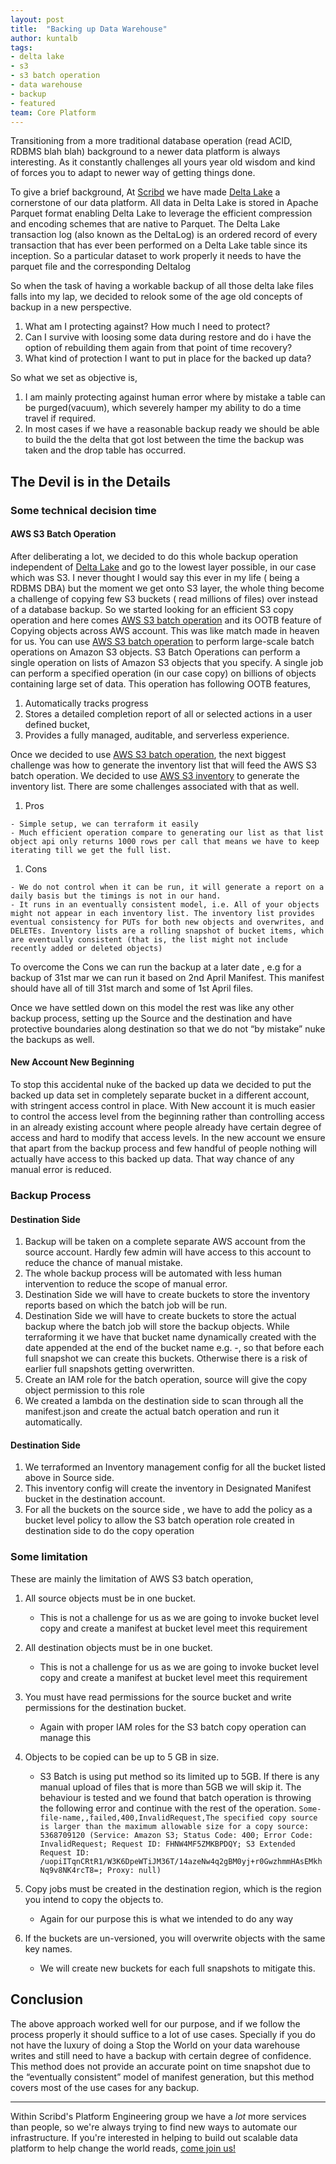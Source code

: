 ```yaml
---
layout: post
title:  "Backing up Data Warehouse"
author: kuntalb
tags:
- delta lake
- s3 
- s3 batch operation
- data warehouse
- backup
- featured
team: Core Platform
---
```



Transitioning from a more traditional database operation (read ACID, RDBMS blah blah) background to a newer data platform is always interesting. As it constantly challenges all yours year old wisdom and kind of forces you to adapt to newer way of getting things done.

To give a brief background, At [Scribd](https://tech.scribd.com/) we have made [Delta Lake](https://delta.io/) a cornerstone of our data platform. All data in Delta Lake is stored in Apache Parquet format enabling Delta Lake to leverage the efficient compression and encoding schemes that are native to Parquet. The Delta Lake transaction log (also known as the DeltaLog) is an ordered record of every transaction that has ever been performed on a Delta Lake table since its inception. So a particular dataset to work properly it needs to have the parquet file and the corresponding Deltalog

So when the task of having a workable backup of all those delta lake files falls into my lap, we decided to relook some of the age old concepts of backup in a new perspective.

  1. What am I protecting against? How much I need to protect?
  1. Can I survive with loosing some data during restore and do i have the option of rebuilding them again from that point of time recovery?
  1. What kind of protection I want to put in place for the backed up data?

So what we set as objective is,

  1. I am mainly protecting against human error where by mistake a table can be purged(vacuum), which severely hamper my ability to do a time travel if required.
  1. In most cases if we have a reasonable backup ready we should be able to build the the delta that got lost between the time the backup was taken and the drop table has occurred.


## The Devil is in the Details

### Some technical decision time

#### AWS S3 Batch Operation

After deliberating a lot, we decided to do this whole backup operation independent of [Delta Lake](https://delta.io/) and go to the lowest layer possible, in our case which was S3. I never thought I would say this ever in my life ( being a RDBMS DBA) but the moment we get onto S3 layer, the whole thing become a challenge of copying few S3 buckets ( read millions of files) over instead of a database backup.
So we started looking for an efficient S3 copy operation and here comes [AWS S3 batch operation](https://docs.aws.amazon.com/AmazonS3/latest/userguide/batch-ops-examples-xcopy.html) and its OOTB feature of Copying objects across AWS account. This was like match made in heaven for us.
You can use [AWS S3 batch operation](https://docs.aws.amazon.com/AmazonS3/latest/userguide/batch-ops-examples-xcopy.html) to perform large-scale batch operations on Amazon S3 objects. S3 Batch Operations can perform a single operation on lists of Amazon S3 objects that you specify. A single job can perform a specified operation (in our case copy) on billions of objects containing large set of data. This operation has following OOTB features,

  1. Automatically tracks progress 
  1. Stores a detailed completion report of all or selected actions in a user defined bucket, 
  1. Provides a fully managed, auditable, and serverless experience. 

Once we decided to use  [AWS S3 batch operation](https://docs.aws.amazon.com/AmazonS3/latest/userguide/batch-ops-examples-xcopy.html), the next biggest challenge was how to generate the inventory list that will feed the AWS S3 batch operation. We decided to use [AWS S3 inventory](https://docs.aws.amazon.com/AmazonS3/latest/userguide/storage-inventory.html) to generate the inventory list. There are some challenges associated with that as well.

  1. Pros

    - Simple setup, we can terraform it easily
    - Much efficient operation compare to generating our list as that list object api only returns 1000 rows per call that means we have to keep iterating till we get the full list.

  1. Cons

    - We do not control when it can be run, it will generate a report on a daily basis but the timings is not in our hand.
    - It runs in an eventually consistent model, i.e. All of your objects might not appear in each inventory list. The inventory list provides eventual consistency for PUTs for both new objects and overwrites, and DELETEs. Inventory lists are a rolling snapshot of bucket items, which are eventually consistent (that is, the list might not include recently added or deleted objects)

To overcome the Cons we can run the backup at a later date , e.g for a backup of 31st mar we can run it based on 2nd April Manifest. This manifest should have all of till 31st march and some of 1st April files.

Once we have settled down on this model the rest was like any other backup process, setting up the Source and the destination and have protective boundaries along destination so that we do not “by mistake” nuke the backups as well. 

#### New Account New Beginning

To stop this accidental nuke of the backed up data we decided to put the backed up data set in completely separate bucket in a different account, with stringent access control in place. With New account it is much easier to control the access level from the beginning rather than controlling access in an already existing account where people already have certain degree of access and hard to modify that access levels. In the new account we ensure that apart from the backup process and few handful of people nothing will actually have access to this backed up data. That way chance of any manual error is reduced.

### Backup Process

#### Destination Side

  1. Backup will be taken on a complete separate AWS account from the source account. Hardly few admin will have access to this account to reduce the chance of manual mistake.
  1. The whole backup process will be automated with less human intervention to reduce the scope of manual error.
  1. Destination Side we will have to create buckets to store the inventory reports based on which the batch job will be run.
  1. Destination Side we will have to create buckets to store the actual backup where the batch job will store the backup objects. While terraforming it we have that bucket name dynamically created with the date appended at the end of the bucket name e.g. <Source-Bucket-Name>-<dd-mmm-yyyy>, so that before each full snapshot we can create this buckets. Otherwise there is a risk of earlier full snapshots getting overwritten. 
  1. Create an IAM role for the batch operation, source will give the copy object permission to this role
  1. We created a lambda on the destination side to scan through all the manifest.json and create the actual batch operation and run it automatically.

#### Destination Side

  1. We terraformed an Inventory management config for all the bucket listed above in Source side.
  1. This inventory config will create the inventory in Designated Manifest bucket in the destination account.
  1. For all the buckets on the source side , we have to add the policy as a bucket level policy to allow the S3 batch operation role created in destination side to do the copy operation


### Some limitation

These are mainly the limitation of AWS S3 batch operation,
  1. All source objects must be in one bucket. 
      - This is not a challenge for us as we are going to invoke bucket level copy and create a manifest at bucket level meet this requirement
  1. All destination objects must be in one bucket. 
      - This is not a challenge for us as we are going to invoke bucket level copy and create a manifest at bucket level meet this requirement
  1. You must have read permissions for the source bucket and write permissions for the destination bucket. 
      - Again with proper IAM roles for the S3 batch copy operation can manage this
  1. Objects to be copied can be up to 5 GB in size. 
      - S3 Batch is using put method so its limited up to 5GB. If there is any manual upload of files that is more than 5GB we will skip it. The behaviour is tested and we found that batch operation is throwing the following error and continue with the rest of the operation.
      ```Some-file-name,,failed,400,InvalidRequest,The specified copy source is larger than the maximum allowable size for a copy source: 5368709120 (Service: Amazon S3; Status Code: 400; Error Code: InvalidRequest; Request ID: FHNW4MF5ZMKBPDQY; S3 Extended Request ID: /uopiITqnCRtR1/W3K6DpeWTiJM36T/14azeNw4q2gBM0yj+r0GwzhmmHAsEMkhNq9v8NK4rcT8=; Proxy: null)```

  1. Copy jobs must be created in the destination region, which is the region you intend to copy the objects to. 
      - Again for our purpose this is what we intended to do any way
  1. If the buckets are un-versioned, you will overwrite objects with the same key names. 
      - We will create new buckets for each full snapshots to mitigate this.

## Conclusion

The above approach worked well for our purpose, and if we follow the process properly it should suffice to  a lot of use cases. Specially if you do not have the luxury of doing a Stop the World on your data warehouse writes and still need to have a backup with certain degree of confidence. This method does not provide an accurate point on time snapshot due to the “eventually consistent” model of manifest generation, but this method covers most of the use cases for any backup.

---

Within Scribd's Platform Engineering group we have a *lot* more services than
people, so we're always trying to find new ways to automate our infrastructure.
If you're interested in helping to build out scalable data platform to help
change the world reads, [come join us!](/careers/#open-positions)
